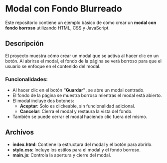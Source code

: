 # Modal con Fondo Blurreado

Este repositorio contiene un ejemplo básico de cómo crear un **modal con fondo borroso** utilizando HTML, CSS y JavaScript.

## Descripción

El proyecto muestra cómo crear un modal que se activa al hacer clic en un botón. Al abrirse el modal, el fondo de la página se verá borroso para que el usuario se enfoque en el contenido del modal.

### Funcionalidades:
- Al hacer clic en el botón **"Guardar"**, se abre un modal centrado.
- El fondo de la página se muestra borroso mientras el modal está abierto.
- El modal incluye dos botones:
  - **Aceptar**: Solo es clickeable, sin funcionalidad adicional.
  - **Cancelar**: Cierra el modal y restaura la vista del fondo.
- También se puede cerrar el modal haciendo clic fuera del mismo.

## Archivos

- **index.html**: Contiene la estructura del modal y el botón para abrirlo.
- **style.css**: Incluye los estilos para el modal y el fondo borroso.
- **main.js**: Controla la apertura y cierre del modal.
